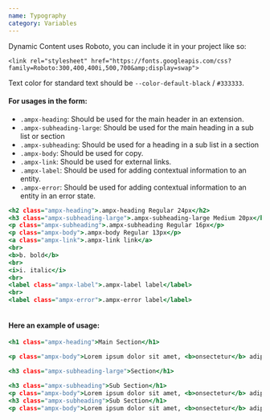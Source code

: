 ```yaml
---
name: Typography
category: Variables
---
```


Dynamic Content uses Roboto, you can include it in your project like so:
```typography
<link rel="stylesheet" href="https://fonts.googleapis.com/css?family=Roboto:300,400,400i,500,700&amp;display=swap">
```

Text color for standard text should be `--color-default-black` / `#333333`.

#### For usages in the form:

- `.ampx-heading`: Should be used for the main header in an extension. 
- `.ampx-subheading-large`: Should be used for the main heading in a sub list or section 
- `.ampx-subheading`: Should be used for a heading in a sub list in a section 
- `.ampx-body`: Should be used for copy. 
- `.ampx-link`: Should be used for external links. 
- `.ampx-label`: Should be used for adding contextual information to an entity. 
- `.ampx-error`: Should be used for adding contextual information to an entity in an error state. 

```typography.html hidden
<h2 class="ampx-heading">.ampx-heading Regular 24px</h2>
<h3 class="ampx-subheading-large">.ampx-subheading-large Medium 20px</h3>
<p class="ampx-subheading">.ampx-subheading Regular 16px</p>
<p class="ampx-body">.ampx-body Regular 13px</p>
<a class="ampx-link">.ampx-link link</a>
<br>
<b>b. bold</b>
<br>
<i>i. italic</i>
<br>
<label class="ampx-label">.ampx-label label</label>
<br>
<label class="ampx-error">.ampx-error label</label>
```

```typography:/css/typography.css
```

#### Here an example of usage:

```typography-examples.html hidden
<h1 class="ampx-heading">Main Section</h1>

<p class="ampx-body">Lorem ipsum dolor sit amet, <b>onsectetur</b> adipiscing elit, sed do <i>eiusmod tempor incididunt ut labore et</i> dolore magna aliqua. Ut enim ad minim veniam, quis nostrud exercitation ullamco laboris nisi ut aliquip ex ea commodo consequat. Duis aute irure dolor in reprehenderit in voluptate velit esse cillum dolore eu fugiat nulla pariatur. Excepteur sint occaecat cupidatat non proident, sunt in culpa qui officia deserunt mollit anim id est laborum.</p>

<h3 class="ampx-subheading-large">Section</h1>

<h3 class="ampx-subheading">Sub Section</h1>
<p class="ampx-body">Lorem ipsum dolor sit amet, <b>onsectetur</b> adipiscing elit, sed do <i>eiusmod tempor incididunt ut labore et</i> dolore magna aliqua. Ut enim ad minim veniam, quis nostrud exercitation ullamco laboris nisi ut aliquip ex ea commodo consequat. Duis aute irure dolor in reprehenderit in voluptate velit esse cillum dolore eu fugiat nulla pariatur. Excepteur sint occaecat cupidatat non proident, sunt in culpa qui officia deserunt mollit anim id est laborum.</p>
<h3 class="ampx-subheading">Sub Section</h1>
<p class="ampx-body">Lorem ipsum dolor sit amet, <b>onsectetur</b> adipiscing elit, sed do <i>eiusmod tempor incididunt ut labore et</i> dolore magna aliqua. Ut enim ad minim veniam, quis nostrud exercitation ullamco laboris nisi ut aliquip ex ea commodo consequat. Duis aute irure dolor in reprehenderit in voluptate velit esse cillum dolore eu fugiat nulla pariatur. Excepteur sint occaecat cupidatat non proident, sunt in culpa qui officia deserunt mollit anim id est laborum.</p>

```

```typography-examples:/css/typography.css
```

